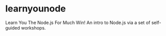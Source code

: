 learnyounode
============

Learn You The Node.js For Much Win! An intro to Node.js via a set of self-guided workshops.
